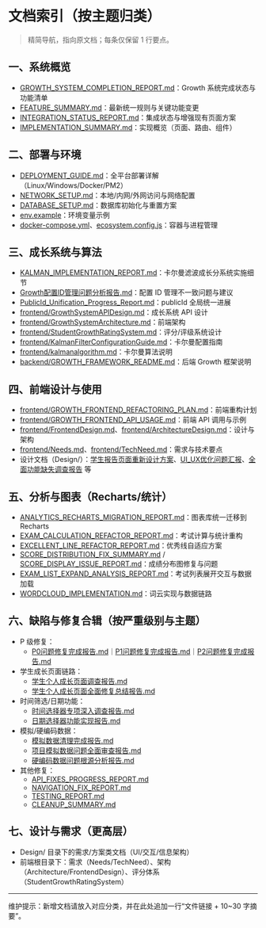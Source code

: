 # 文档索引（按主题归类）

> 精简导航，指向原文档；每条仅保留 1 行要点。

## 一、系统概览
- [GROWTH_SYSTEM_COMPLETION_REPORT.md](../GROWTH_SYSTEM_COMPLETION_REPORT.md)：Growth 系统完成状态与功能清单
- [FEATURE_SUMMARY.md](../FEATURE_SUMMARY.md)：最新统一规则与关键功能变更
- [INTEGRATION_STATUS_REPORT.md](../INTEGRATION_STATUS_REPORT.md)：集成状态与增强现有页面方案
- [IMPLEMENTATION_SUMMARY.md](../IMPLEMENTATION_SUMMARY.md)：实现概览（页面、路由、组件）

## 二、部署与环境
- [DEPLOYMENT_GUIDE.md](../DEPLOYMENT_GUIDE.md)：全平台部署详解（Linux/Windows/Docker/PM2）
- [NETWORK_SETUP.md](../NETWORK_SETUP.md)：本地/内网/外网访问与网络配置
- [DATABASE_SETUP.md](../DATABASE_SETUP.md)：数据库初始化与重置方案
- [env.example](../env.example)：环境变量示例
- [docker-compose.yml](../docker-compose.yml)、[ecosystem.config.js](../ecosystem.config.js)：容器与进程管理

## 三、成长系统与算法
- [KALMAN_IMPLEMENTATION_REPORT.md](../KALMAN_IMPLEMENTATION_REPORT.md)：卡尔曼滤波成长分系统实施细节
- [Growth配置ID管理问题分析报告.md](../Growth配置ID管理问题分析报告.md)：配置 ID 管理不一致问题与建议
- [PublicId_Unification_Progress_Report.md](../PublicId_Unification_Progress_Report.md)：publicId 全局统一进展
- [frontend/GrowthSystemAPIDesign.md](../frontend/GrowthSystemAPIDesign.md)：成长系统 API 设计
- [frontend/GrowthSystemArchitecture.md](../frontend/GrowthSystemArchitecture.md)：前端架构
- [frontend/StudentGrowthRatingSystem.md](../frontend/StudentGrowthRatingSystem.md)：评分/评级系统设计
- [frontend/KalmanFilterConfigurationGuide.md](../frontend/KalmanFilterConfigurationGuide.md)：卡尔曼配置指南
- [frontend/kalmanalgorithm.md](../frontend/kalmanalgorithm.md)：卡尔曼算法说明
- [backend/GROWTH_FRAMEWORK_README.md](../backend/GROWTH_FRAMEWORK_README.md)：后端 Growth 框架说明

## 四、前端设计与使用
- [frontend/GROWTH_FRONTEND_REFACTORING_PLAN.md](../frontend/GROWTH_FRONTEND_REFACTORING_PLAN.md)：前端重构计划
- [frontend/GROWTH_FRONTEND_API_USAGE.md](../frontend/GROWTH_FRONTEND_API_USAGE.md)：前端 API 调用与示例
- [frontend/FrontendDesign.md](../frontend/FrontendDesign.md)、[frontend/ArchitectureDesign.md](../frontend/ArchitectureDesign.md)：设计与架构
- [frontend/Needs.md](../frontend/Needs.md)、[frontend/TechNeed.md](../frontend/TechNeed.md)：需求与技术要点
- 设计文档（Design/）：[学生报告页面重新设计方案](../Design/学生报告页面重新设计方案.md)、[UI_UX优化问题汇报](../Design/UI_UX优化问题汇报.md)、[全面功能缺失调查报告](../Design/全面功能缺失调查报告.md) 等

## 五、分析与图表（Recharts/统计）
- [ANALYTICS_RECHARTS_MIGRATION_REPORT.md](../ANALYTICS_RECHARTS_MIGRATION_REPORT.md)：图表库统一迁移到 Recharts
- [EXAM_CALCULATION_REFACTOR_REPORT.md](../EXAM_CALCULATION_REFACTOR_REPORT.md)：考试计算与统计重构
- [EXCELLENT_LINE_REFACTOR_REPORT.md](../EXCELLENT_LINE_REFACTOR_REPORT.md)：优秀线自适应方案
- [SCORE_DISTRIBUTION_FIX_SUMMARY.md](../SCORE_DISTRIBUTION_FIX_SUMMARY.md) / [SCORE_DISPLAY_ISSUE_REPORT.md](../SCORE_DISPLAY_ISSUE_REPORT.md)：成绩分布图修复与问题
- [EXAM_LIST_EXPAND_ANALYSIS_REPORT.md](../EXAM_LIST_EXPAND_ANALYSIS_REPORT.md)：考试列表展开交互与数据加载
- [WORDCLOUD_IMPLEMENTATION.md](../WORDCLOUD_IMPLEMENTATION.md)：词云实现与数据链路

## 六、缺陷与修复合辑（按严重级别与主题）
- P 级修复：
  - [P0问题修复完成报告.md](../P0问题修复完成报告.md)｜[P1问题修复完成报告.md](../P1问题修复完成报告.md)｜[P2问题修复完成报告.md](../P2问题修复完成报告.md)
- 学生成长页面链路：
  - [学生个人成长页面调查报告.md](../学生个人成长页面调查报告.md)
  - [学生个人成长页面全面修复总结报告.md](../学生个人成长页面全面修复总结报告.md)
- 时间筛选/日期功能：
  - [时间选择器专项深入调查报告.md](../时间选择器专项深入调查报告.md)
  - [日期选择器功能实现报告.md](../日期选择器功能实现报告.md)
- 模拟/硬编码数据：
  - [模拟数据清理完成报告.md](../模拟数据清理完成报告.md)
  - [项目模拟数据问题全面审查报告.md](../项目模拟数据问题全面审查报告.md)
  - [硬编码数据问题根源分析报告.md](../硬编码数据问题根源分析报告.md)
- 其他修复：
  - [API_FIXES_PROGRESS_REPORT.md](../API_FIXES_PROGRESS_REPORT.md)
  - [NAVIGATION_FIX_REPORT.md](../NAVIGATION_FIX_REPORT.md)
  - [TESTING_REPORT.md](../TESTING_REPORT.md)
  - [CLEANUP_SUMMARY.md](../CLEANUP_SUMMARY.md)

## 七、设计与需求（更高层）
- Design/ 目录下的需求/方案类文档（UI/交互/信息架构）
- 前端根目录下：需求（Needs/TechNeed）、架构（Architecture/FrontendDesign）、评分体系（StudentGrowthRatingSystem）

---

维护提示：新增文档请放入对应分类，并在此处追加一行“文件链接 + 10~30 字摘要”。